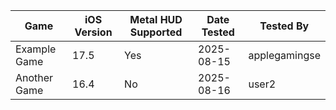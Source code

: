| Game          | iOS Version | Metal HUD Supported | Date Tested | Tested By      |
|---------------|-------------|--------------------|-------------|---------------|
| Example Game  | 17.5        | Yes                | 2025-08-15  | applegamingse  |
| Another Game  | 16.4        | No                 | 2025-08-16  | user2         |